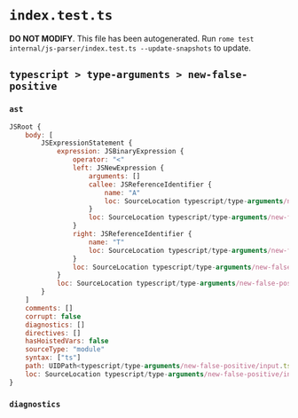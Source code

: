 # `index.test.ts`

**DO NOT MODIFY**. This file has been autogenerated. Run `rome test internal/js-parser/index.test.ts --update-snapshots` to update.

## `typescript > type-arguments > new-false-positive`

### `ast`

```javascript
JSRoot {
	body: [
		JSExpressionStatement {
			expression: JSBinaryExpression {
				operator: "<"
				left: JSNewExpression {
					arguments: []
					callee: JSReferenceIdentifier {
						name: "A"
						loc: SourceLocation typescript/type-arguments/new-false-positive/input.ts 1:4-1:5 (A)
					}
					loc: SourceLocation typescript/type-arguments/new-false-positive/input.ts 1:0-1:5
				}
				right: JSReferenceIdentifier {
					name: "T"
					loc: SourceLocation typescript/type-arguments/new-false-positive/input.ts 1:8-1:9 (T)
				}
				loc: SourceLocation typescript/type-arguments/new-false-positive/input.ts 1:0-1:9
			}
			loc: SourceLocation typescript/type-arguments/new-false-positive/input.ts 1:0-1:10
		}
	]
	comments: []
	corrupt: false
	diagnostics: []
	directives: []
	hasHoistedVars: false
	sourceType: "module"
	syntax: ["ts"]
	path: UIDPath<typescript/type-arguments/new-false-positive/input.ts>
	loc: SourceLocation typescript/type-arguments/new-false-positive/input.ts 1:0-2:0
}
```

### `diagnostics`

```

```
